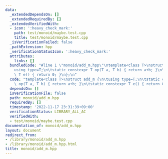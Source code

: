 ```yaml
---
data:
  _extendedDependsOn: []
  _extendedRequiredBy: []
  _extendedVerifiedWith:
  - icon: ':heavy_check_mark:'
    path: test/monoid/maybe.test.cpp
    title: test/monoid/maybe.test.cpp
  _isVerificationFailed: false
  _pathExtension: hpp
  _verificationStatusIcon: ':heavy_check_mark:'
  attributes:
    links: []
  bundledCode: "#line 1 \"monoid/add_m.hpp\"\ntemplate<class T>\nstruct add_m {\n\t\
    using type=T;\n\tstatic constexpr T op(T a, T b) { return a+b; }\n\tstatic constexpr\
    \ T e() { return 0; }\n};\n"
  code: "template<class T>\nstruct add_m {\n\tusing type=T;\n\tstatic constexpr T\
    \ op(T a, T b) { return a+b; }\n\tstatic constexpr T e() { return 0; }\n};\n"
  dependsOn: []
  isVerificationFile: false
  path: monoid/add_m.hpp
  requiredBy: []
  timestamp: '2022-11-17 23:31:39+09:00'
  verificationStatus: LIBRARY_ALL_AC
  verifiedWith:
  - test/monoid/maybe.test.cpp
documentation_of: monoid/add_m.hpp
layout: document
redirect_from:
- /library/monoid/add_m.hpp
- /library/monoid/add_m.hpp.html
title: monoid/add_m.hpp
---
```

